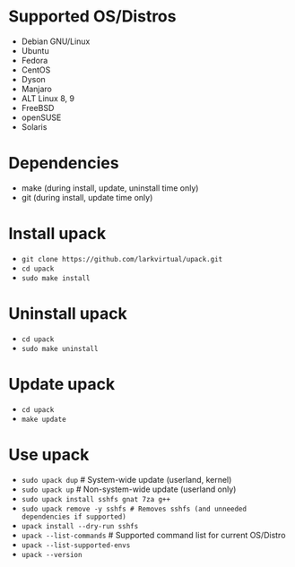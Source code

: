 # Supported OS/Distros
  - Debian GNU/Linux
  - Ubuntu
  - Fedora
  - CentOS
  - Dyson
  - Manjaro
  - ALT Linux 8, 9
  - FreeBSD
  - openSUSE
  - Solaris

# Dependencies
  - make (during install, update, uninstall time only)
  - git (during install, update time only)

# Install upack
  - `git clone https://github.com/larkvirtual/upack.git`
  - `cd upack`
  - `sudo make install`

# Uninstall upack
  - `cd upack`
  - `sudo make uninstall`

# Update upack
  - `cd upack`
  - `make update`

# Use upack
  - `sudo upack dup` # System-wide update (userland, kernel)
  - `sudo upack up` # Non-system-wide update (userland only)
  - `sudo upack install sshfs gnat 7za g++`
  - `sudo upack remove -y sshfs # Removes sshfs (and unneeded dependencies if supported)`
  - `upack install --dry-run sshfs`
  - `upack --list-commands` # Supported command list for current OS/Distro
  - `upack --list-supported-envs`
  - `upack --version`
